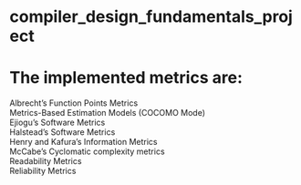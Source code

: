 # compiler_design_fundamentals_project
# The implemented metrics are:
Albrecht’s Function Points Metrics
<br>
Metrics-Based Estimation Models (COCOMO Mode)
<br>
Ejiogu’s Software Metrics
<br>
Halstead’s Software Metrics
<br>
Henry and Kafura’s Information Metrics
<br>
McCabe’s Cyclomatic complexity metrics
<br>
Readability Metrics
<br>
Reliability Metrics
